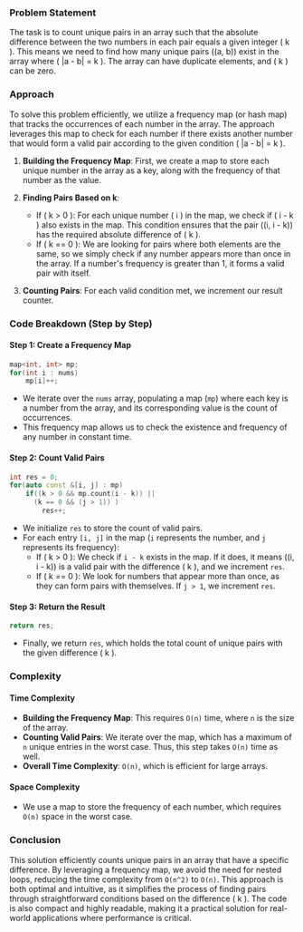 ### Problem Statement

The task is to count unique pairs in an array such that the absolute difference between the two numbers in each pair equals a given integer \( k \). This means we need to find how many unique pairs \((a, b)\) exist in the array where \( |a - b| = k \). The array can have duplicate elements, and \( k \) can be zero.

### Approach

To solve this problem efficiently, we utilize a frequency map (or hash map) that tracks the occurrences of each number in the array. The approach leverages this map to check for each number if there exists another number that would form a valid pair according to the given condition \( |a - b| = k \).

1. **Building the Frequency Map**: First, we create a map to store each unique number in the array as a key, along with the frequency of that number as the value.

2. **Finding Pairs Based on k**:
   - If \( k > 0 \): For each unique number \( i \) in the map, we check if \( i - k \) also exists in the map. This condition ensures that the pair \((i, i - k)\) has the required absolute difference of \( k \).
   - If \( k == 0 \): We are looking for pairs where both elements are the same, so we simply check if any number appears more than once in the array. If a number's frequency is greater than 1, it forms a valid pair with itself.

3. **Counting Pairs**: For each valid condition met, we increment our result counter.

### Code Breakdown (Step by Step)

#### Step 1: Create a Frequency Map

```cpp
map<int, int> mp;
for(int i : nums)
    mp[i]++;
```

- We iterate over the `nums` array, populating a map (`mp`) where each key is a number from the array, and its corresponding value is the count of occurrences.
- This frequency map allows us to check the existence and frequency of any number in constant time.

#### Step 2: Count Valid Pairs

```cpp
int res = 0;
for(auto const &[i, j] : mp)
    if((k > 0 && mp.count(i - k)) ||
      (k == 0 && (j > 1)) )
        res++;
```

- We initialize `res` to store the count of valid pairs.
- For each entry `[i, j]` in the map (`i` represents the number, and `j` represents its frequency):
  - If \( k > 0 \): We check if `i - k` exists in the map. If it does, it means \((i, i - k)\) is a valid pair with the difference \( k \), and we increment `res`.
  - If \( k == 0 \): We look for numbers that appear more than once, as they can form pairs with themselves. If `j > 1`, we increment `res`.

#### Step 3: Return the Result

```cpp
return res;
```

- Finally, we return `res`, which holds the total count of unique pairs with the given difference \( k \).

### Complexity

#### Time Complexity
- **Building the Frequency Map**: This requires `O(n)` time, where `n` is the size of the array.
- **Counting Valid Pairs**: We iterate over the map, which has a maximum of `n` unique entries in the worst case. Thus, this step takes `O(n)` time as well.
- **Overall Time Complexity**: `O(n)`, which is efficient for large arrays.

#### Space Complexity
- We use a map to store the frequency of each number, which requires `O(n)` space in the worst case.

### Conclusion

This solution efficiently counts unique pairs in an array that have a specific difference. By leveraging a frequency map, we avoid the need for nested loops, reducing the time complexity from `O(n^2)` to `O(n)`. This approach is both optimal and intuitive, as it simplifies the process of finding pairs through straightforward conditions based on the difference \( k \). The code is also compact and highly readable, making it a practical solution for real-world applications where performance is critical.